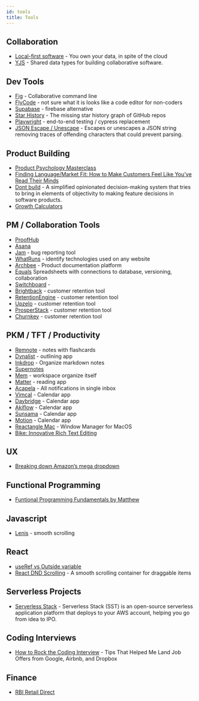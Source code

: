 ```yaml
---
id: tools
title: Tools
---
```


## Collaboration

- [Local-first software](https://www.inkandswitch.com/local-first) - You own your data, in spite of the cloud
- [YJS](https://github.com/yjs/yjs) - Shared data types for building collaborative software.

## Dev Tools

- [Fig](https://fig.io/) - Collaborative command line
- [FlyCode](https://www.flycode.com/) - not sure what it is looks like a code editor for non-coders
- [Supabase](https://supabase.com/) - firebase alternative
- [Star History](https://star-history.com/) - The missing star history graph of GitHub repos
- [Playwright](https://playwright.dev/) - end-to-end testing / cypress replacement
- [JSON Escape / Unescape](https://www.freeformatter.com/json-escape.html#before-output) - Escapes or unescapes a JSON string removing traces of offending characters that could prevent parsing.

## Product Building

- [Product Psychology Masterclass](https://growth.design/course)
- [Finding Language/Market Fit: How to Make Customers Feel Like You’ve Read Their Minds](https://review.firstround.com/finding-language-market-fit-how-to-make-customers-feel-like-youve-read-their-minds)
- [Dont build](https://dont.build/) - A simplified opinionated decision-making system that tries to bring in elements of objectivity to making feature decisions in software products.
- [Growth Calculators](https://growthcalculators.com/)

## PM / Collaboration Tools

- [ProofHub](https://www.proofhub.com/)
- [Asana](https://asana.com/)
- [Jam](https://jam.dev/) - bug reporting tool
- [WhatRuns](https://www.whatruns.com/) - identify technologies used on any website
- [Archbee](https://www.archbee.io/) - Product documentation platform
- [Equals](https://equals.app/) Spreadsheets with connections to database, versioning, collaboration
- [Switchboard](https://www.switchboard.app/) -
- [Brightback](https://brightback.com/) - customer retention tool
- [RetentionEngine](https://www.retentionengine.com/) - customer retention tool
- [Upzelo](https://upzelo.com/) - customer retention tool
- [ProsperStack](https://prosperstack.com/) - customer retention tool
- [Churnkey](https://churnkey.co/) - customer retention tool

## PKM / TFT / Productivity

- [Remnote](https://remnote.com/) - notes with flashcards
- [Dynalist](https://dynalist.io/) - outlining app
- [Inkdrop](https://www.inkdrop.app/) - Organize markdown notes
- [Supernotes](https://supernotes.app/)
- [Mem](https://get.mem.ai/) - workspace organize itself
- [Matter](https://hq.getmatter.app/) - reading app
- [Acapela](https://acapela.com/) - All notifications in single inbox
- [Vimcal](https://www.vimcal.com/) - Calendar app
- [Daybridge](https://daybridge.com/) - Calendar app
- [Akiflow](https://akiflow.com/) - Calendar app
- [Sunsama](https://get.sunsama.com/) - Calendar app
- [Motion](https://www.usemotion.com/) - Calendar app
- [Reactangle Mac](https://rectangleapp.com/) - Window Manager for MacOS
- [Bike: Innovative Rich Text Editing](https://www.hogbaysoftware.com/posts/bike-rich-text/)

## UX

- [Breaking down Amazon’s mega dropdown](https://bjk5.com/post/44698559168/breaking-down-amazons-mega-dropdown)

## Functional Programming

- [Funtional Programming Fundamentals by Matthew](https://www.matthewgerstman.com/tech/functional-programming-fundamentals/)

## Javascript

- [Lenis](https://github.com/studio-freight/lenis) - smooth scrolling

## React

- [useRef vs Outside variable](https://markoskon.com/the-difference-between-refs-and-variables/)
- [React DND Scrolling](https://github.com/TechStark/react-dnd-scrolling) - A smooth scrolling container for draggable items

## Serverless Projects

- [Serverless Stack](https://serverless-stack.com/) - Serverless Stack (SST) is an open-source serverless application platform that deploys to your AWS account, helping you go from idea to IPO.

## Coding Interviews

- [How to Rock the Coding Interview](https://www.freecodecamp.org/news/coding-interviews-for-dummies-5e048933b82b/) - Tips That Helped Me Land Job Offers from Google, Airbnb, and Dropbox

## Finance

- [RBI Retail Direct](https://rbiretaildirect.org.in/)
